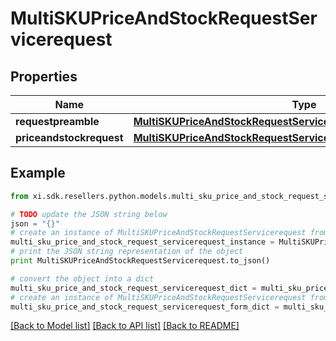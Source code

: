 # MultiSKUPriceAndStockRequestServicerequest


## Properties

Name | Type | Description | Notes
------------ | ------------- | ------------- | -------------
**requestpreamble** | [**MultiSKUPriceAndStockRequestServicerequestRequestpreamble**](MultiSKUPriceAndStockRequestServicerequestRequestpreamble.md) |  | [optional] 
**priceandstockrequest** | [**MultiSKUPriceAndStockRequestServicerequestPriceandstockrequest**](MultiSKUPriceAndStockRequestServicerequestPriceandstockrequest.md) |  | [optional] 

## Example

```python
from xi.sdk.resellers.python.models.multi_sku_price_and_stock_request_servicerequest import MultiSKUPriceAndStockRequestServicerequest

# TODO update the JSON string below
json = "{}"
# create an instance of MultiSKUPriceAndStockRequestServicerequest from a JSON string
multi_sku_price_and_stock_request_servicerequest_instance = MultiSKUPriceAndStockRequestServicerequest.from_json(json)
# print the JSON string representation of the object
print MultiSKUPriceAndStockRequestServicerequest.to_json()

# convert the object into a dict
multi_sku_price_and_stock_request_servicerequest_dict = multi_sku_price_and_stock_request_servicerequest_instance.to_dict()
# create an instance of MultiSKUPriceAndStockRequestServicerequest from a dict
multi_sku_price_and_stock_request_servicerequest_form_dict = multi_sku_price_and_stock_request_servicerequest.from_dict(multi_sku_price_and_stock_request_servicerequest_dict)
```
[[Back to Model list]](../README.md#documentation-for-models) [[Back to API list]](../README.md#documentation-for-api-endpoints) [[Back to README]](../README.md)


